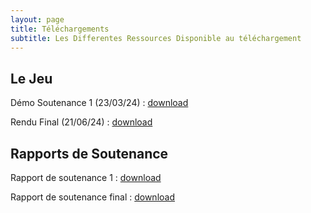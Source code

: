 ```yaml
---
layout: page
title: Téléchargements
subtitle: Les Differentes Ressources Disponible au téléchargement
---
```


## Le Jeu

Démo Soutenance 1 (23/03/24)  : [download](/assets/demos/Nazarick.zip)<br>

Rendu Final (21/06/24) : [download](/assets/demos/FINAL.zip)

## Rapports de Soutenance

Rapport de soutenance 1 : [download](/assets/texte/soutenance1_v1.1.pdf)<br>

Rapport de soutenance final : [download](/assets/texte/soutenance_finale_3.pdf)



